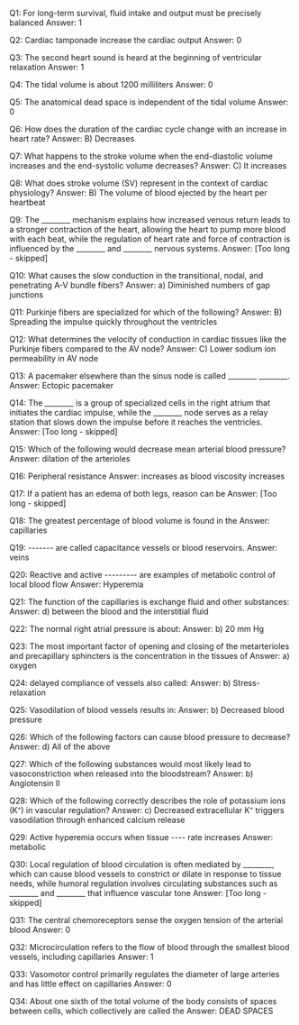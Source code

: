 Q1: For long-term survival, fluid intake and output must be precisely balanced
Answer: 1

Q2: Cardiac tamponade increase the cardiac output
Answer: 0

Q3: The second heart sound is heard at the beginning of ventricular relaxation
Answer: 1

Q4: The tidal volume is about 1200 milliliters
Answer: 0

Q5: The anatomical dead space is independent of the tidal volume
Answer: 0

Q6: How does the duration of the cardiac cycle change with an increase in heart rate?
Answer: B) Decreases

Q7: What happens to the stroke volume when the end-diastolic volume increases and the end-systolic volume decreases?
Answer: C) It increases

Q8: What does stroke volume (SV) represent in the context of cardiac physiology?
Answer: B) The volume of blood ejected by the heart per heartbeat

Q9: The ________ mechanism explains how increased venous return leads to a stronger contraction of the heart, allowing the heart to pump more blood with each beat, while the regulation of heart rate and force of contraction is influenced by the ________ and ________ nervous systems.
Answer: [Too long - skipped]

Q10: What causes the slow conduction in the transitional, nodal, and penetrating A-V bundle fibers?
Answer: a) Diminished numbers of gap junctions

Q11: Purkinje fibers are specialized for which of the following?
Answer: B) Spreading the impulse quickly throughout the ventricles

Q12: What determines the velocity of conduction in cardiac tissues like the Purkinje fibers compared to the AV node?
Answer: C) Lower sodium ion permeability in AV node

Q13: A pacemaker elsewhere than the sinus node is called ________ ________.
Answer: Ectopic pacemaker

Q14: The ________ is a group of specialized cells in the right atrium that initiates the cardiac impulse, while the ________ node serves as a relay station that slows down the impulse before it reaches the ventricles.
Answer: [Too long - skipped]

Q15: Which of the following would decrease mean arterial blood pressure?
Answer: dilation of the arterioles

Q16: Peripheral resistance
Answer: increases as blood viscosity increases

Q17: If a patient has an edema of both legs, reason can be
Answer: [Too long - skipped]

Q18: The greatest percentage of blood volume is found in the
Answer: capillaries

Q19: ------- are called capacitance vessels or blood reservoirs.
Answer: veins

Q20: Reactive and active --------- are examples of metabolic control of local blood flow
Answer: Hyperemia

Q21: The function of the capillaries is exchange fluid and other substances:
Answer: d) between the blood and the interstitial fluid

Q22: The normal right atrial pressure is about:
Answer: b) 20 mm Hg

Q23: The most important factor of opening and closing of the metarterioles and precapillary sphincters is the concentration in the tissues of
Answer: a) oxygen

Q24: delayed compliance of vessels also called:
Answer: b) Stress- relaxation

Q25: Vasodilation of blood vessels results in:
Answer: b) Decreased blood pressure

Q26: Which of the following factors can cause blood pressure to decrease?
Answer: d) All of the above

Q27: Which of the following substances would most likely lead to vasoconstriction when released into the bloodstream?
Answer: b) Angiotensin II

Q28: Which of the following correctly describes the role of potassium ions (K⁺) in vascular regulation?
Answer: c) Decreased extracellular K⁺ triggers vasodilation through enhanced calcium release

Q29: Active hyperemia occurs when tissue      ----    rate increases
Answer: metabolic

Q30: Local regulation of blood circulation is often mediated by ________, which can cause blood vessels to constrict or dilate in response to tissue needs, while humoral regulation involves circulating substances such as ________ and ________ that influence vascular tone
Answer: [Too long - skipped]

Q31: The central chemoreceptors sense the oxygen tension of the arterial blood
Answer: 0

Q32: Microcirculation refers to the flow of blood through the smallest blood vessels, including capillaries
Answer: 1

Q33: Vasomotor control primarily regulates the diameter of large arteries and has little effect on capillaries
Answer: 0

Q34: About one sixth of the total volume of the body consists of spaces between cells, which collectively are called the
Answer: DEAD SPACES
